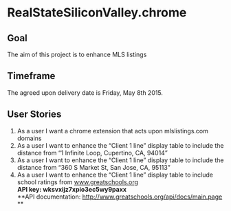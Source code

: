 # RealStateSiliconValley.chrome

## Goal
The aim of this project is to enhance MLS listings

## Timeframe
The agreed upon delivery date is Friday, May 8th 2015.

## User Stories
1. As a user I want a chrome extension that acts upon mlslistings.com domains
2. As a user I want to enhance the “Client 1 line” display table to include the distance from “1 Infinite Loop, Cupertino, CA, 94014”
3. As a user I want to enhance the “Client 1 line” display table to include the distance from “360 S Market St, San Jose, CA, 95113”
4. As a user I want to enhance the “Client 1 line” display table to include school ratings from www.greatschools.org  
	**API key: wksvxijz7xpio3ec5wy9paxx**  
	**API documentation: http://www.greatschools.org/api/docs/main.page **

